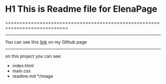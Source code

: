 # H1 This is Readme file for ElenaPage
============================================================================


--------------
You can see this [link](https://mol4anovole.github.io/less3/) on my Github page
***
on this project you can see:
* index.html
* main.css
* readme.md
*/image
